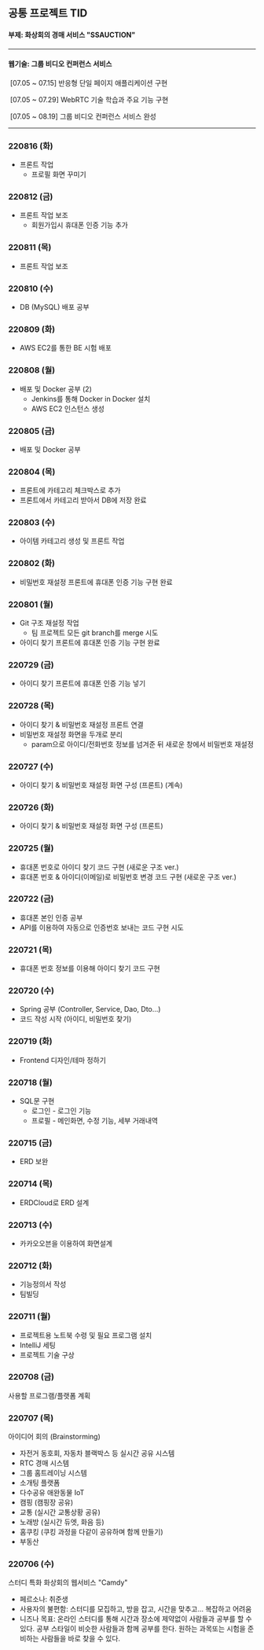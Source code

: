 ## 공통 프로젝트 TID

#### 부제: 화상회의 경매 서비스 "SSAUCTION"



---

#### 웹기술: 그룹 비디오 컨퍼런스 서비스

​	[07.05 ~ 07.15] 반응형 단일 페이지 애플리케이션 구현

​	[07.05 ~ 07.29] WebRTC 기술 학습과 주요 기능 구현

​	[07.05 ~ 08.19] 그룹 비디오 컨퍼런스 서비스 완성

---



### 220816 (화)

- 프론트 작업
  - 프로필 화면 꾸미기




### 220812 (금)

- 프론트 작업 보조
  - 회원가입시 휴대폰 인증 기능 추가



### 220811 (목)

- 프론트 작업 보조



### 220810 (수)

- DB (MySQL) 배포 공부



### 220809 (화)

- AWS EC2를 통한 BE 시험 배포



### 220808 (월)

- 배포 및 Docker 공부 (2)
  - Jenkins를 통해 Docker in Docker 설치
  - AWS EC2 인스턴스 생성



### 220805 (금)

- 배포 및 Docker 공부



### 220804 (목)

- 프론트에 카테고리 체크박스로 추가
- 프론트에서 카테고리 받아서 DB에 저장 완료



### 220803 (수)

- 아이템 카테고리 생성 및 프론트 작업



### 220802 (화)

- 비밀번호 재설정 프론트에 휴대폰 인증 기능 구현 완료



### 220801 (월)

- Git 구조 재설정 작업
  - 팀 프로젝트 모든 git branch를 merge 시도
- 아이디 찾기 프론트에 휴대폰 인증 기능 구현 완료



### 220729 (금)

- 아이디 찾기 프론트에 휴대폰 인증 기능 넣기



### 220728 (목)

- 아이디 찾기 & 비밀번호 재설정 프론트 연결
- 비밀번호 재설정 화면을 두개로 분리
  - param으로 아이디/전화번호 정보를 넘겨준 뒤 새로운 창에서 비밀번호 재설정



### 220727 (수)

- 아이디 찾기 & 비밀번호 재설정 화면 구성 (프론트) (계속)



### 220726 (화)

- 아이디 찾기 & 비밀번호 재설정 화면 구성 (프론트)



### 220725 (월)

- 휴대폰 번호로 아이디 찾기 코드 구현 (새로운 구조 ver.)
- 휴대폰 번호 & 아이디(이메일)로 비밀번호 변경 코드 구현 (새로운 구조 ver.)



### 220722 (금)

- 휴대폰 본인 인증 공부
- API를 이용하여 자동으로 인증번호 보내는 코드 구현 시도



### 220721 (목)

- 휴대폰 번호 정보를 이용해 아이디 찾기 코드 구현



### 220720 (수)

- Spring 공부 (Controller, Service, Dao, Dto...)
- 코드 작성 시작 (아이디, 비밀번호 찾기)



### 220719 (화)

- Frontend 디자인/테마 정하기



### 220718 (월)

- SQL문 구현
  - 로그인 - 로그인 기능
  - 프로필 - 메인화면, 수정 기능, 세부 거래내역



### 220715 (금)

- ERD 보완



### 220714 (목)

- ERDCloud로 ERD 설계



### 220713 (수)

- 카카오오븐을 이용하여 화면설계



### 220712 (화)

- 기능정의서 작성
- 팀빌딩



### 220711 (월)

- 프로젝트용 노트북 수령 및 필요 프로그램 설치
- IntelliJ 세팅
- 프로젝트 기술 구상



### 220708 (금)

사용할 프로그램/플랫폼 계획



### 220707 (목)

아이디어 회의 (Brainstorming)

- 자전거 동호회, 자동차 블랙박스 등 실시간 공유 시스템
- RTC 경매 시스템
- 그룹 홈트레이닝 시스템
- 소개팅 플랫폼
- 다수공유 애완동물 IoT
- 캠핑 (캠핑장 공유)
- 교통 (실시간 교통상황 공유)
- 노래방 (실시간 듀엣, 화음 등)
- 홈쿠킹 (쿠킹 과정을 다같이 공유하며 함께 만들기)
- 부동산



### 220706 (수)

스터디 특화 화상회의 웹서비스 "Camdy"

- 페르소나: 취준생
- 사용자의 불편함: 스터디를 모집하고, 방을 잡고, 시간을 맞추고... 복잡하고 어려움
- 니즈나 목표: 온라인 스터디를 통해 시간과 장소에 제약없이 사람들과 공부를 할 수 있다.
                         공부 스타일이 비슷한 사람들과 함께 공부를 한다.
                         원하는 과목또는 시험을 준비하는 사람들을 바로 찾을 수 있다.
